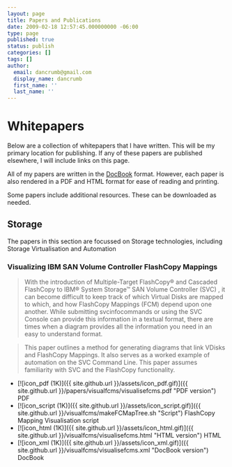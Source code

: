 ```yaml
---
layout: page
title: Papers and Publications
date: 2009-02-18 12:57:45.000000000 -06:00
type: page
published: true
status: publish
categories: []
tags: []
author:
  email: dancrumb@gmail.com
  display_name: dancrumb
  first_name: ''
  last_name: ''
---
```

# Whitepapers
Below are a collection of whitepapers that I have written. This will be my primary location for publishing. If any of these papers are published elsewhere, I will include links on this page.

All of my papers are written in the [DocBook](http://www.docbook.org/) format. However, each paper is also rendered in a PDF and HTML format for ease of reading and printing.

Some papers include additional resources. These can be downloaded as needed.

## Storage

The papers in this section are focussed on Storage technologies, including Storage Virtualisation and Automation

### Visualizing IBM SAN Volume Controller FlashCopy Mappings

> With the introduction of Multiple-Target FlashCopy® and Cascaded FlashCopy to IBM® System Storage™ SAN
Volume Controller (SVC) , it can become difficult to keep track of which Virtual Disks are mapped to which, and
how FlashCopy Mappings (FCM) depend upon one another. While submitting svcinfocommands or using the SVC
Console can provide this information in a textual format, there are times when a diagram provides all the information
you need in an easy to understand format.

> This paper outlines a method for generating diagrams that link VDisks and FlashCopy Mappings. It also serves as
a worked example of automation on the SVC Command Line. This paper assumes familiarity with SVC and the
FlashCopy functionality.


* [![icon_pdf (1K)]({{ site.github.url }}/assets/icon_pdf.gif)]({{ site.github.url }}/papers/visualfcms/visualisefcms.pdf "PDF version") PDF
* [![icon_script (1K)]({{ site.github.url }}/assets/icon_script.gif)]({{ site.github.url }}/visualfcms/makeFCMapTree.sh "Script") FlashCopy Mapping Visualisation script</td>
* [![icon_html (1K)]({{ site.github.url }}/assets/icon_html.gif)]({{ site.github.url }}/visualfcms/visualisefcms.html "HTML version") HTML</td>
* [![icon_xml (1K)]({{ site.github.url }}/assets/icon_xml.gif)]({{ site.github.url }}/visualfcms/visualisefcms.xml "DocBook version") DocBook</td>
